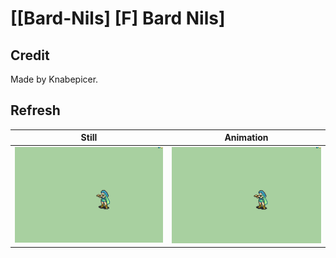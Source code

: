 # [\[Bard-Nils\] \[F\] Bard Nils]

## Credit

Made by Knabepicer.
	
## Refresh

| Still | Animation |
| :---: | :-------: |
| ![Refresh still](./Refresh_000.png) | ![Refresh animation](./Refresh.gif) |
